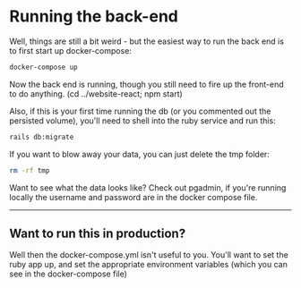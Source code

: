# Running the back-end

Well, things are still a bit weird - but the easiest way to run the back end is to first start up docker-compose:

```bash
docker-compose up
```

Now the back end is running, though you still need to fire up the front-end to do anything. (cd ../website-react; npm start)

Also, if this is your first time running the db (or you commented out the persisted volume), you'll need to shell into the ruby service and run this:

```bash
rails db:migrate
```

If you want to blow away your data, you can just delete the tmp folder:

```bash
rm -rf tmp
```

Want to see what the data looks like? Check out pgadmin, if you're running locally the username and password are in the docker compose file.

----

## Want to run this in production?

Well then the docker-compose.yml isn't useful to you. You'll want to set the ruby app up, and set the appropriate environment variables (which you can see in the docker-compose file)